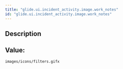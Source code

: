 ```yaml
---
title: "glide.ui.incident_activity.image.work_notes"
id: "glide.ui.incident_activity.image.work_notes"
---
```

## Description



## Value: 
```
images/icons/filters.gifx
```